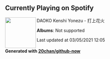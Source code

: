 ## Currently Playing on Spotify

[<img align="left" width="100" src="https://i.scdn.co/image/ab67616d0000b273e7f0b1cfcf4da8333f7644aa">](https://open.spotify.com/album/7202ZrUyEoOv4xwbbBEfql)

DAOKO Kenshi Yonezu - 打上花火

**Albums**: Not supported

Last updated at 03/05/2021 12:05

#### Generated with [20chan/github-now](https://github.com/20chan/github-now)


<!--
**20chan/20chan** is a ✨ _special_ ✨ repository because its `README.md` (this file) appears on your GitHub profile.

Here are some ideas to get you started:

- 🔭 I’m currently working on ...
- 🌱 I’m currently learning ...
- 👯 I’m looking to collaborate on ...
- 🤔 I’m looking for help with ...
- 💬 Ask me about ...
- 📫 How to reach me: ...
- 😄 Pronouns: ...
- ⚡ Fun fact: ...
-->
